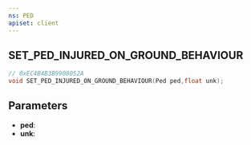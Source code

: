 ```yaml
---
ns: PED
apiset: client
---
```

## SET_PED_INJURED_ON_GROUND_BEHAVIOUR

```c
// 0xEC4B4B3B9908052A
void SET_PED_INJURED_ON_GROUND_BEHAVIOUR(Ped ped,float unk);
```


## Parameters
* **ped**:
* **unk**: